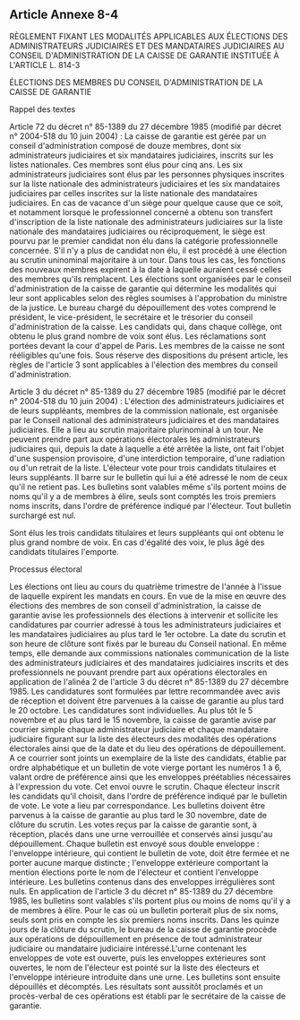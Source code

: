 Article Annexe 8-4
----
RÈGLEMENT FIXANT LES MODALITÉS APPLICABLES AUX ÉLECTIONS DES ADMINISTRATEURS
JUDICIAIRES ET DES MANDATAIRES JUDICIAIRES AU CONSEIL D'ADMINISTRATION DE LA
CAISSE DE GARANTIE INSTITUÉE À L'ARTICLE L. 814-3

ÉLECTIONS DES MEMBRES DU CONSEIL D'ADMINISTRATION DE LA CAISSE DE GARANTIE


Rappel des textes

Article 72 du décret n° 85-1389 du 27 décembre 1985 (modifié par décret n°
2004-518 du 10 juin 2004) : La caisse de garantie est gérée par un conseil
d'administration composé de douze membres, dont six administrateurs judiciaires
et six mandataires judiciaires, inscrits sur les listes nationales. Ces membres
sont élus pour cinq ans. Les six administrateurs judiciaires sont élus par les
personnes physiques inscrites sur la liste nationale des administrateurs
judiciaires et les six mandataires judiciaires par celles inscrites sur la liste
nationale des mandataires judiciaires. En cas de vacance d'un siège pour quelque
cause que ce soit, et notamment lorsque le professionnel concerné a obtenu son
transfert d'inscription de la liste nationale des administrateurs judiciaires
sur la liste nationale des mandataires judiciaires ou réciproquement, le siège
est pourvu par le premier candidat non élu dans la catégorie professionnelle
concernée. S'il n'y a plus de candidat non élu, il est procédé à une élection au
scrutin uninominal majoritaire à un tour. Dans tous les cas, les fonctions des
nouveaux membres expirent à la date à laquelle auraient cessé celles des membres
qu'ils remplacent. Les élections sont organisées par le conseil d'administration
de la caisse de garantie qui détermine les modalités qui leur sont applicables
selon des règles soumises à l'approbation du ministre de la justice. Le bureau
chargé du dépouillement des votes comprend le président, le vice-président, le
secrétaire et le trésorier du conseil d'administration de la caisse. Les
candidats qui, dans chaque collège, ont obtenu le plus grand nombre de voix sont
élus. Les réclamations sont portées devant la cour d'appel de Paris. Les membres
de la caisse ne sont rééligibles qu'une fois. Sous réserve des dispositions du
présent article, les règles de l'article 3 sont applicables à l'élection des
membres du conseil d'administration.

Article 3 du décret n° 85-1389 du 27 décembre 1985 (modifié par le décret n°
2004-518 du 10 juin 2004) : L'élection des administrateurs judiciaires et de
leurs suppléants, membres de la commission nationale, est organisée par le
Conseil national des administrateurs judiciaires et des mandataires judiciaires.
Elle a lieu au scrutin majoritaire plurinominal à un tour. Ne peuvent prendre
part aux opérations électorales les administrateurs judiciaires qui, depuis la
date à laquelle a été arrêtée la liste, ont fait l'objet d'une suspension
provisoire, d'une interdiction temporaire, d'une radiation ou d'un retrait de la
liste. L'électeur vote pour trois candidats titulaires et leurs suppléants. Il
barre sur le bulletin qui lui a été adressé le nom de ceux qu'il ne retient pas.
Les bulletins sont valables même s'ils portent moins de noms qu'il y a de
membres à élire, seuls sont comptés les trois premiers noms inscrits, dans
l'ordre de préférence indiqué par l'électeur. Tout bulletin surchargé est nul.

Sont élus les trois candidats titulaires et leurs suppléants qui ont obtenu le
plus grand nombre de voix. En cas d'égalité des voix, le plus âgé des candidats
titulaires l'emporte.


Processus électoral

Les élections ont lieu au cours du quatrième trimestre de l'année à l'issue de
laquelle expirent les mandats en cours. En vue de la mise en œuvre des élections
des membres de son conseil d'administration, la caisse de garantie avise les
professionnels des élections à intervenir et sollicite les candidatures par
courrier adressé à tous les administrateurs judiciaires et les mandataires
judiciaires au plus tard le 1er octobre. La date du scrutin et son heure de
clôture sont fixés par le bureau du Conseil national. En même temps, elle
demande aux commissions nationales communication de la liste des administrateurs
judiciaires et des mandataires judiciaires inscrits et des professionnels ne
pouvant prendre part aux opérations électorales en application de l'alinéa 2 de
l'article 3 du décret n° 85-1389 du 27 décembre 1985. Les candidatures sont
formulées par lettre recommandée avec avis de réception et doivent être
parvenues à la caisse de garantie au plus tard le 20 octobre. Les candidatures
sont individuelles. Au plus tôt le 5 novembre et au plus tard le 15 novembre, la
caisse de garantie avise par courrier simple chaque administrateur judiciaire et
chaque mandataire judiciaire figurant sur la liste des électeurs des modalités
des opérations électorales ainsi que de la date et du lieu des opérations de
dépouillement. A ce courrier sont joints un exemplaire de la liste des
candidats, établie par ordre alphabétique et un bulletin de vote vierge portant
les numéros 1 à 6, valant ordre de préférence ainsi que les enveloppes
préétablies nécessaires à l'expression du vote. Cet envoi ouvre le scrutin.
Chaque électeur inscrit les candidats qu'il choisit, dans l'ordre de préférence
indiqué par le bulletin de vote. Le vote a lieu par correspondance. Les
bulletins doivent être parvenus à la caisse de garantie au plus tard le 30
novembre, date de clôture du scrutin. Les votes reçus par la caisse de garantie
sont, à réception, placés dans une urne verrouillée et conservés ainsi jusqu'au
dépouillement. Chaque bulletin est envoyé sous double enveloppe : l'enveloppe
intérieure, qui contient le bulletin de vote, doit être fermée et ne porter
aucune marque distincte ; l'enveloppe extérieure comportant la mention élections
porte le nom de l'électeur et contient l'enveloppe intérieure. Les bulletins
contenus dans des enveloppes irrégulières sont nuls. En application de l'article
3 du décret n° 85-1389 du 27 décembre 1985, les bulletins sont valables s'ils
portent plus ou moins de noms qu'il y a de membres à élire. Pour le cas où un
bulletin porterait plus de six noms, seuls sont pris en compte les six premiers
noms inscrits. Dans les quinze jours de la clôture du scrutin, le bureau de la
caisse de garantie procède aux opérations de dépouillement en présence de tout
administrateur judiciaire ou mandataire judiciaire intéressé.L'urne contenant
les enveloppes de vote est ouverte, puis les enveloppes extérieures sont
ouvertes, le nom de l'électeur est pointé sur la liste des électeurs et
l'enveloppe intérieure introduite dans une urne. Les bulletins sont ensuite
dépouillés et décomptés. Les résultats sont aussitôt proclamés et un
procès-verbal de ces opérations est établi par le secrétaire de la caisse de
garantie.
